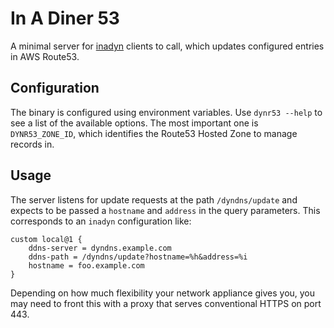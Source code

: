 In A Diner 53
=============

A minimal server for [inadyn](https://github.com/troglobit/inadyn) clients to
call, which updates configured entries in AWS Route53.


## Configuration

The binary is configured using environment variables. Use `dynr53 --help` to
see a list of the available options. The most important one is `DYNR53_ZONE_ID`,
which identifies the Route53 Hosted Zone to manage records in.


## Usage

The server listens for update requests at the path `/dyndns/update` and expects
to be passed a `hostname` and `address` in the query parameters. This
corresponds to an `inadyn` configuration like:

```
custom local@1 {
    ddns-server = dyndns.example.com
    ddns-path = /dyndns/update?hostname=%h&address=%i
    hostname = foo.example.com
}
```

Depending on how much flexibility your network appliance gives you, you may need
to front this with a proxy that serves conventional HTTPS on port 443.
